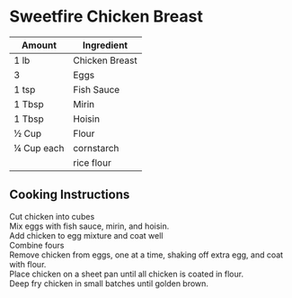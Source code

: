 # Sweetfire Chicken Breast  
  
|Amount|Ingredient|  
|----|----|  
1 lb | Chicken Breast  
3 | Eggs  
1 tsp | Fish Sauce  
1 Tbsp | Mirin  
1 Tbsp | Hoisin  
½ Cup | Flour  
¼ Cup each | cornstarch  
||rice flour  
  
## Cooking Instructions  
Cut chicken into cubes  
Mix eggs with fish sauce, mirin, and hoisin.  
Add chicken to egg mixture and coat well  
Combine fours  
Remove chicken from eggs, one at a time, shaking off extra egg, and coat with flour.  
Place chicken on a sheet pan until all chicken is coated in flour.  
Deep fry chicken in small batches until golden brown.  
  